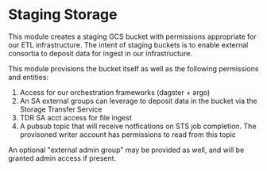# Staging Storage
This module creates a staging GCS bucket with permissions appropriate for our ETL infrastructure. The intent of
staging buckets is to enable external consortia to deposit data for ingest in our infrastructure.

This module provisions the bucket itself as well as the following permissions and entities:
1. Access for our orchestration frameworks (dagster + argo)
2. An SA external groups can leverage to deposit data in the bucket via the Storage Transfer Service
3. TDR SA acct access for file ingest
4. A pubsub topic that will receive notfications on STS job completion. The provisoned writer account 
has permissions to read from this topic

An optional "external admin group" may be provided as well, and will be granted admin access if present. 